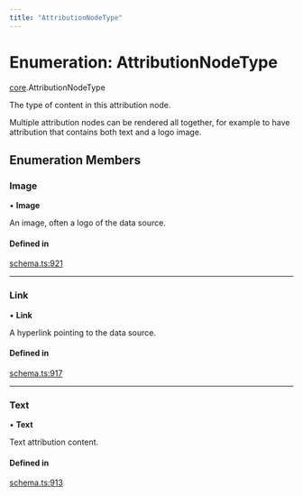 ```yaml
---
title: "AttributionNodeType"
---
```

# Enumeration: AttributionNodeType

[core](../modules/core.md).AttributionNodeType

The type of content in this attribution node.

Multiple attribution nodes can be rendered all together, for example to have
attribution that contains both text and a logo image.

## Enumeration Members

### Image

• **Image**

An image, often a logo of the data source.

#### Defined in

[schema.ts:921](https://github.com/coda/packs-sdk/blob/main/schema.ts#L921)

___

### Link

• **Link**

A hyperlink pointing to the data source.

#### Defined in

[schema.ts:917](https://github.com/coda/packs-sdk/blob/main/schema.ts#L917)

___

### Text

• **Text**

Text attribution content.

#### Defined in

[schema.ts:913](https://github.com/coda/packs-sdk/blob/main/schema.ts#L913)
